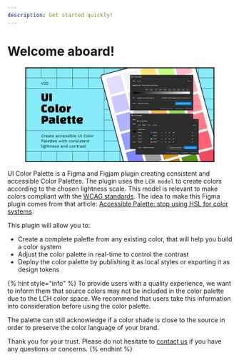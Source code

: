 ```yaml
---
description: Get started quickly!
---
```


# Welcome aboard!



<figure><img src=".gitbook/assets/plugin-cover.png" alt=""><figcaption></figcaption></figure>

UI Color Palette is a Figma and Figjam plugin creating consistent and accessible Color Palettes. The plugin uses the `LCH model` to create colors according to the chosen lightness scale. This model is relevant to make colors compliant with the [WCAG standards](https://www.w3.org/WAI/standards-guidelines/wcag/). The idea to make this Figma plugin comes from that article: [Accessible Palette: stop using HSL for color systems](https://wildbit.com/blog/accessible-palette-stop-using-hsl-for-color-systems).

This plugin will allow you to:

* Create a complete palette from any existing color, that will help you build a color system
* Adjust the color palette in real-time to control the contrast
* Deploy the color palette by publishing it as local styles or exporting it as design tokens

{% hint style="info" %}
To provide users with a quality experience, we want to inform them that source colors may not be included in the color palette due to the LCH color space. We recommend that users take this information into consideration before using the color palette.

The palette can still acknowledge if a color shade is close to the source in order to preserve the color language of your brand.

Thank you for your trust. Please do not hesitate to [contact us](mailto:hello@ui-color-palette.com) if you have any questions or concerns.
{% endhint %}
